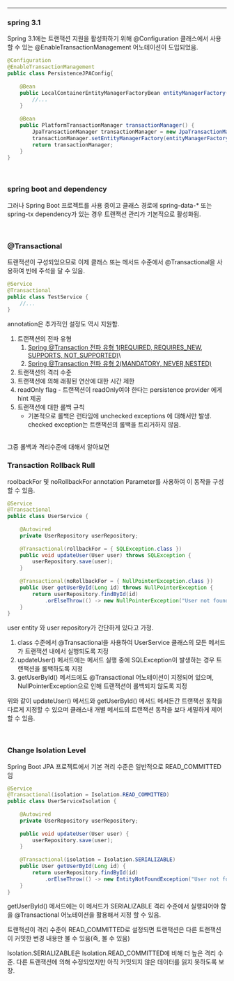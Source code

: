 ***

### spring 3.1

Spring 3.1에는 트랜잭션 지원을 활성화하기 위해 @Configuration 클래스에서 사용할 수 있는 @EnableTransactionManagement 어노테이션이 도입되었음.

```java
@Configuration  
@EnableTransactionManagement  
public class PersistenceJPAConfig{  
  
    @Bean  
    public LocalContainerEntityManagerFactoryBean entityManagerFactory() {  
        //...  
    }  
  
    @Bean  
    public PlatformTransactionManager transactionManager() {  
        JpaTransactionManager transactionManager = new JpaTransactionManager();  
        transactionManager.setEntityManagerFactory(entityManagerFactory().getObject());  
        return transactionManager;  
    }  
}
```

<br>

### spring boot and dependency

그러나 Spring Boot 프로젝트를 사용 중이고 클래스 경로에 spring-data-* 또는 spring-tx dependency가 있는 경우 트랜잭션 관리가 기본적으로 활성화됨.

<br>

### @Transactional

트랜잭션이 구성되었으므로 이제 클래스 또는 메서드 수준에서 @Transactional을 사용하여 빈에 주석을 달 수 있음.

```java
@Service 
@Transactional 
public class TestService { 
	//... 
}
```

annotation은 추가적인 설정도 역시 지원함.

1. 트랜잭션의 전파 유형
	1. [Spring @Transaction 전파 유형 1(REQUIRED, REQUIRES_NEW, SUPPORTS, NOT_SUPPORTED)](https://github.com/christopher3810/TIL/blob/master/Spring/Spring%20%40Transaction%20%EC%A0%84%ED%8C%8C%20%EC%9C%A0%ED%98%95%201(REQUIRED%2C%20REQUIRES_NEW%2C%20SUPPORTS%2C%20NOT_SUPPORTED).md)\
	2. [Spring @Transaction 전파 유형 2(MANDATORY, NEVER,NESTED)](https://github.com/christopher3810/TIL/blob/master/Spring/Spring%20%40Transaction%20%EC%A0%84%ED%8C%8C%20%EC%9C%A0%ED%98%95%202(MANDATORY%2C%20NEVER%2CNESTED).md)
2. 트랜잭션의 격리 수준
3. 트랜잭션에 의해 래핑된 연산에 대한 시간 제한
4. readOnly flag - 트랜잭션이 readOnly여야 한다는 persistence provider 에게 hint 제공
5. 트랜잭션에 대한 롤백 규칙
	- 기본적으로 롤백은 런타임에 unchecked exceptions 에 대해서만 발생.
	  checked exception는 트랜잭션의 롤백을 트리거하지 않음.

<br>
그중 롤백과 격리수준에 대해서 알아보면

<br>

### Transaction Rollback Rull


  roolbackFor 및 noRollbackFor annotation Parameter를 사용하여 이 동작을 구성할 수 있음.
  
```java
@Service  
@Transactional  
public class UserService {  
  
    @Autowired  
    private UserRepository userRepository;  
  
    @Transactional(rollbackFor = { SQLException.class })  
    public void updateUser(User user) throws SQLException {  
        userRepository.save(user);  
    }  
  
    @Transactional(noRollbackFor = { NullPointerException.class })  
    public User getUserById(Long id) throws NullPointerException {  
        return userRepository.findById(id)  
            .orElseThrow(() -> new NullPointerException("User not found"));  
    }  
}
```

user entity 와 user repository가 간단하게 있다고 가정.
1. class 수준에서 @Transactional을 사용하여 UserService 클래스의 모든 메서드가 트랜잭션 내에서 실행되도록 지정
2. updateUser() 메서드에는 메서드 실행 중에 SQLException이 발생하는 경우 트랜잭션을 롤백하도록 지정
3. getUserById() 메서드에도 @Transactional 어노테이션이 지정되어 있으며, 
   NullPointerException으로 인해 트랜잭션이 롤백되지 않도록 지정

위와 같이 updateUser() 메서드와 getUserById() 메서드 메서든간 트랜잭션 동작을 다르게 지정할 수 있으며 클래스내 개별 메서드의 트랜잭션 동작을 보다 세밀하게 제어 할 수 있음.

<br>

### Change Isolation Level

Spring Boot JPA 프로젝트에서 기본 격리 수준은 일반적으로 READ_COMMITTED임

```java
@Service  
@Transactional(isolation = Isolation.READ_COMMITTED)  
public class UserServiceIsolation {  
  
    @Autowired  
    private UserRepository userRepository;  
  
    public void updateUser(User user) {  
        userRepository.save(user);  
    }  
  
    @Transactional(isolation = Isolation.SERIALIZABLE)  
    public User getUserById(Long id) {  
        return userRepository.findById(id)  
            .orElseThrow(() -> new EntityNotFoundException("User not found"));  
    }  
}
```

getUserById() 메서드에는 이 메서드가 SERIALIZABLE 격리 수준에서 실행되어야 함을 @Transactional 어노테이션을 활용해서 지정 할 수 있음.

트랜잭션이 격리 수준이 READ_COMMITTED로 설정되면 트랜잭션은 다른 트랜잭션이 커밋한 변경 내용만 볼 수 있음(즉, 볼 수 있음)

Isolation.SERIALIZABLE은 Isolation.READ_COMMITTED에 비해 더 높은 격리 수준.
다른 트랜잭션에 의해 수정되었지만 아직 커밋되지 않은 데이터를 읽지 못하도록 보장.



